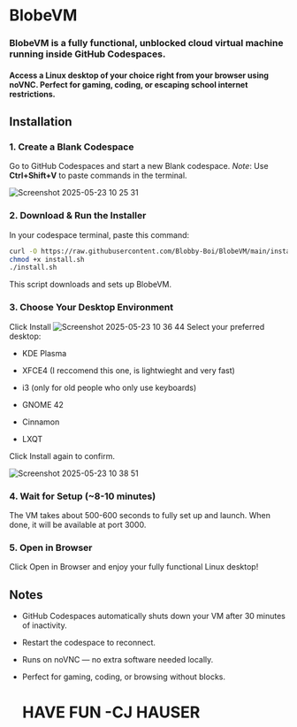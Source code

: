 # BlobeVM
### BlobeVM is a fully functional, unblocked cloud virtual machine running inside GitHub Codespaces.
#### Access a Linux desktop of your choice right from your browser using noVNC. Perfect for gaming, coding, or escaping school internet restrictions.

## Installation
### 1. Create a Blank Codespace
Go to GitHub Codespaces and start a new Blank codespace.
*Note*: Use **Ctrl+Shift+V** to paste commands in the terminal.

![Screenshot 2025-05-23 10 25 31](https://github.com/user-attachments/assets/1239e324-097c-4073-bd62-c251bef653ba)

### 2. Download & Run the Installer
In your codespace terminal, paste this command:

```bash
curl -O https://raw.githubusercontent.com/Blobby-Boi/BlobeVM/main/install.sh
chmod +x install.sh
./install.sh
```
This script downloads and sets up BlobeVM.

### 3. Choose Your Desktop Environment
Click Install
![Screenshot 2025-05-23 10 36 44](https://github.com/user-attachments/assets/7dc4ca08-de30-4988-a536-46b6f6b6fa45)
Select your preferred desktop:

- KDE Plasma

- XFCE4 (I reccomend this one, is lightwieght and very fast)

- i3 (only for old people who only use keyboards)

- GNOME 42

- Cinnamon

- LXQT

Click Install again to confirm.

![Screenshot 2025-05-23 10 38 51](https://github.com/user-attachments/assets/e61e4d2d-5f95-45d4-aa5f-bd9a948f4d4f)


### 4. Wait for Setup (~8-10 minutes)
The VM takes about 500-600 seconds to fully set up and launch.
When done, it will be available at port 3000.

### 5. Open in Browser
Click Open in Browser and enjoy your fully functional Linux desktop!

## Notes
- GitHub Codespaces automatically shuts down your VM after 30 minutes of inactivity.

- Restart the codespace to reconnect.

- Runs on noVNC — no extra software needed locally.

- Perfect for gaming, coding, or browsing without blocks.
  # HAVE FUN -CJ HAUSER
